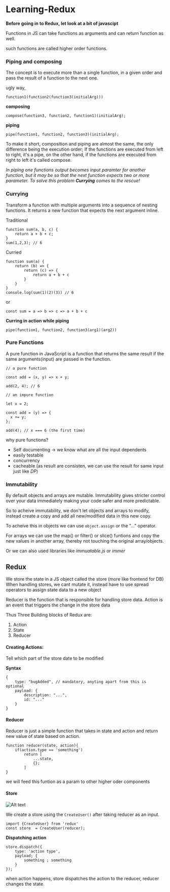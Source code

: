 # Learning-Redux


**Before going in to Redux, let look at a bit of javascipt**

Functions in JS can take functions as arguments and can return function as well.

such functions are called higher order functions.


### Piping and composing 

The concept is to execute more than a single function, in a given order and pass the result of a function to the next one.

ugly way,

```
function1(function2(function3(initialArg)))
```

**composing**

```
compose(function3, function2, function1)(initialArg);
```

**piping**

```
pipe(function1, function2, function3)(initialArg);
```

To make it short, composition and piping are almost the same, the only difference being the execution order; If the functions are executed from left to right, it's a pipe, on the other hand, if the functions are executed from right to left it's called compose.


_In piping one functions output becomes input paramter for another function, but it may be so that the next function expects two or more parameter. To solve this problem **Currying** comes to the rescue!_


### Currying

Transform a function with multiple arguments into a sequence of nesting functions. It returns a new function that expects the next argument inline.  

Traditional

```
function sum(a, b, c) {
    return a + b + c;
}
sum(1,2,3); // 6
```

Curried

```
function sum(a) {
    return (b) => {
        return (c) => {
            return a + b + c
        }
    }
}
console.log(sum(1)(2)(3)) // 6
```

or 

```
const sum = a => b => c => a + b + c
```

**Curring in action while piping**

```
pipe(function1, function2, function3(arg1)(arg2))
```

### Pure Functions

A pure function in JavaScript is a function that returns the same result if the same arguments(input) are passed in the function.


```
// a pure function

const add = (x, y) => x + y;

add(2, 4); // 6

```

```
// an impure function

let x = 2;

const add = (y) => {
  x += y;
};

add(4); // x === 6 (the first time)

```

why pure functions? 

+ Self documenting -> we know what are all the input dependents
+ easily testable
+ concurrency
+ cacheable (as result are consisten, we can use the result for same input just like _DP_)

### Immutability 

By default objects and arrays are mutable. Immutability gives stricter control over your data immediately making your code safer and more predictable.

So to acheive immutability, we don't let objects and arrays to modify, instead create a copy and add all new/modified data in this new copy.

To acheive this in objects we can use ```object.assign``` or the "..." operator.

For arrays we can use the map() or filter() or slice() funtions and copy the new values in another array, thereby not touching the original array/objects.

Or we can also used libraries like *immuatable.js* or *immer*


## Redux


We store the state in a JS object called the store (more like frontend for DB)
When handling stores, we cant mutate it, instead have to use spread operators to assign state data to a new object

Reducer is the function that is responsible for handling store data.
Action is an event that triggers the change in the store data

Thus Three Building blocks of Redux are:

1. Action
2. State
3. Reducer


#### Creating Actions:

Tell which part of the store date to be modified

**Syntax**

```
{
    type: "bugAdded", // mandatory, anyting apart from this is optional
    payload: {
        description: "...",
        id: "..."
    }
}
```


#### Reducer

Reducer is just a simple function that takes in state and action and return new value of state based on action.

```
function reducer(state, action){
    if(action.type == 'something')
        return [
            ...state,
            {};
        ]
}
```

we will feed this funtion as a param to other higher oder components


#### Store
![Alt text](https://miro.medium.com/v2/resize:fit:1400/1*fMBzrTeHx2_7whzDgir6DA.png)

We create a store using the ```CreateUser()``` after taking reducer as an input.

```
import {CreateUser} from 'redux'
const store  = CreateUser(reducer);
```

**Dispatching action**

```
store.dispatch({
    type: 'action type',
    payload; {
        something ; something
    }
});
```

when action happens, store dispatches the action to the reducer, reducer changes the state.